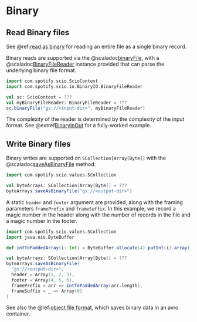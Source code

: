 # Binary

## Read Binary files

See @ref:[read as binary](ReadFiles.md#read-as-binary) for reading an entire file as a single binary record.

Binary reads are supported via the @scaladoc[binaryFile](com.spotify.scio.ScioContext#binaryFile(path:String,reader:com.spotify.scio.io.BinaryIO.BinaryFileReader,compression:org.apache.beam.sdk.io.Compression,emptyMatchTreatment:org.apache.beam.sdk.io.fs.EmptyMatchTreatment,suffix:String):com.spotify.scio.values.SCollection[Array[Byte]]), with a @scaladoc[BinaryFileReader](com.spotify.scio.io.BinaryIO.BinaryFileReader) instance provided that can parse the underlying binary file format.

```scala mdoc:compile-only
import com.spotify.scio.ScioContext
import com.spotify.scio.io.BinaryIO.BinaryFileReader

val sc: ScioContext = ???
val myBinaryFileReader: BinaryFileReader = ???
sc.binaryFile("gs://<input-dir>", myBinaryFileReader)
```

The complexity of the reader is determined by the complexity of the input format.
See @extref[BinaryInOut](example:BinaryInOut) for a fully-worked example.

## Write Binary files

Binary writes are supported on `SCollection[Array[Byte]]` with the @scaladoc[saveAsBinaryFile](com.spotify.scio.values.SCollection#saveAsBinaryFile(path:String,numShards:Int,prefix:String,suffix:String,compression:org.apache.beam.sdk.io.Compression,header:Array[Byte],footer:Array[Byte],shardNameTemplate:String,framePrefix:Array[Byte]=%3EArray[Byte],frameSuffix:Array[Byte]=%3EArray[Byte],tempDirectory:String,filenamePolicySupplier:com.spotify.scio.util.FilenamePolicySupplier)(implicitev:T%3C:%3CArray[Byte]):com.spotify.scio.io.ClosedTap[Nothing]) method:

```scala mdoc:compile-only
import com.spotify.scio.values.SCollection

val byteArrays: SCollection[Array[Byte]] = ???
byteArrays.saveAsBinaryFile("gs://<output-dir>")
```

A static `header` and `footer` argument are provided, along with the framing parameters `framePrefix` and `frameSuffix`. 
In this example, we record a magic number in the header along with the number of records in the file and a magic number in the footer.

```scala mdoc:compile-only
import com.spotify.scio.values.SCollection
import java.nio.ByteBuffer

def intToPaddedArray(i: Int) = ByteBuffer.allocate(4).putInt(i).array()

val byteArrays: SCollection[Array[Byte]] = ???
byteArrays.saveAsBinaryFile(
  "gs://<output-dir>",
  header = Array(1, 2, 3),
  footer = Array(4, 5, 6),
  framePrefix = arr => intToPaddedArray(arr.length),
  frameSuffix = _ => Array(0)
)
```

See also the @ref:[object file format](Object.md), which saves binary data in an avro container.
